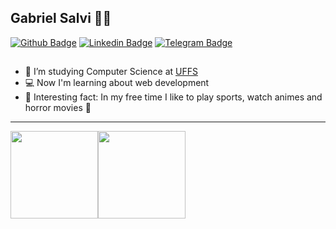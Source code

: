 ## Gabriel Salvi :man_technologist:


[![Github Badge](https://img.shields.io/badge/-Github-000?style=for-the-badge&logo=Github&logoColor=white&link=https://github.com/gabrielsalvi)](https://github.com/gabrielsalvi)
[![Linkedin Badge](https://img.shields.io/badge/-LinkedIn-blue?style=for-the-badge&logo=Linkedin&logoColor=white&link=https://www.linkedin.com/in/gabrielsalvi/)](https://www.linkedin.com/in/gabrielsalvi/)
[![Telegram Badge](https://img.shields.io/badge/-Telegram-1ca0f1?style=for-the-badge&labelColor=1ca0f1&logo=telegram&logoColor=white&link=https://t.me/gabrielsalvi)](https://t.me/gabrielsalvi)

##

- :open_book: I’m studying Computer Science at [UFFS](https://www.uffs.edu.br/)
- :computer: Now I'm learning about web development
- :call_me_hand: Interesting fact: In my free time I like to play sports, watch animes and horror movies :ghost:
 
---

<div style="display: flex"><br>
  <img height="140em" src="https://github-readme-stats.vercel.app/api?username=gabrielsalvi&show_icons=true&count_private=true&theme=radical&title_color=1ca0f1&hide=issues"/>
  <img height="140em" src="https://github-readme-stats.vercel.app/api/top-langs/?username=gabrielsalvi&layout=compact&langs_count=7&theme=radical&title_color=1ca0f1"/>
</div>
